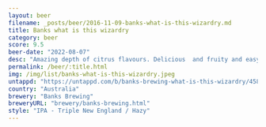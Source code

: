 ```yaml
---
layout: beer
filename: _posts/beer/2016-11-09-banks-what-is-this-wizardry.md
title: Banks what is this wizardry
category: beer
score: 9.5
beer-date: "2022-08-07"
desc: "Amazing depth of citrus flavours. Delicious  and fruity and easy drinking. Very dangerous and beautiful"
permalink: /beer/:title.html
img: /img/list/banks-what-is-this-wizardry.jpeg
untappd: "https://untappd.com/b/banks-brewing-what-is-this-wizardry/4587860"
country: "Australia"
brewery: "Banks Brewing"
breweryURL: "brewery/banks-brewing.html"
style: "IPA - Triple New England / Hazy"
---
```

